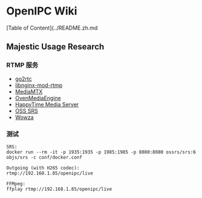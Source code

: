 # OpenIPC Wiki
[Table of Content](../README.zh.md

Majestic Usage Research
-----------------------

### RTMP 服务

- [go2rtc](https://github.com/AlexxIT/go2rtc)
- [libnginx-mod-rtmp](https://github.com/arut/nginx-rtmp-module)
- [MediaMTX](https://github.com/bluenviron/mediamtx)
- [OvenMediaEngine](https://github.com/AirenSoft/OvenMediaEngine)
- [HappyTime Media Server](https://www.happytimesoft.com/products/media-server/index.html)
- [OSS SRS](https://ossrs.io/)
- [Wowza](https://www.wowza.com/)

### 测试

```
SRS:
docker run --rm -it -p 1935:1935 -p 1985:1985 -p 8080:8080 ossrs/srs:6 objs/srs -c conf/docker.conf

Outgoing (with H265 codec):
rtmp://192.168.1.85/openipc/live

FFMpeg:
ffplay rtmp://192.168.1.85/openipc/live
```
